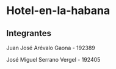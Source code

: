 # Hotel-en-la-habana
## Integrantes
Juan José Arévalo Gaona - 192389

José Miguel Serrano Vergel - 192405
